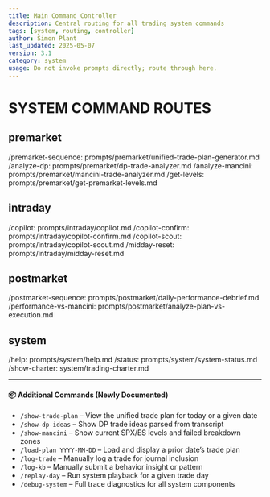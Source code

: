 ```yaml
---
title: Main Command Controller
description: Central routing for all trading system commands
tags: [system, routing, controller]
author: Simon Plant
last_updated: 2025-05-07
version: 3.1
category: system
usage: Do not invoke prompts directly; route through here.
---
```


# SYSTEM COMMAND ROUTES

## premarket
/premarket-sequence: prompts/premarket/unified-trade-plan-generator.md
/analyze-dp: prompts/premarket/dp-trade-analyzer.md
/analyze-mancini: prompts/premarket/mancini-trade-analyzer.md
/get-levels: prompts/premarket/get-premarket-levels.md

## intraday
/copilot: prompts/intraday/copilot.md
/copilot-confirm: prompts/intraday/copilot-confirm.md
/copilot-scout: prompts/intraday/copilot-scout.md
/midday-reset: prompts/intraday/midday-reset.md

## postmarket
/postmarket-sequence: prompts/postmarket/daily-performance-debrief.md
/performance-vs-mancini: prompts/postmarket/analyze-plan-vs-execution.md

## system
/help: prompts/system/help.md
/status: prompts/system/system-status.md
/show-charter: system/trading-charter.md


---

#### 📦 Additional Commands (Newly Documented)

- `/show-trade-plan` – View the unified trade plan for today or a given date
- `/show-dp-ideas` – Show DP trade ideas parsed from transcript
- `/show-mancini` – Show current SPX/ES levels and failed breakdown zones
- `/load-plan YYYY-MM-DD` – Load and display a prior date’s trade plan
- `/log-trade` – Manually log a trade for journal inclusion
- `/log-kb` – Manually submit a behavior insight or pattern
- `/replay-day` – Run system playback for a given trade day
- `/debug-system` – Full trace diagnostics for all system components
